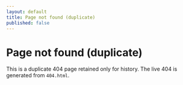 ```yaml
---
layout: default
title: Page not found (duplicate)
published: false
---
```


# Page not found (duplicate)

This is a duplicate 404 page retained only for history. The live 404 is generated from `404.html`.
